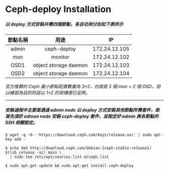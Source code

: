# Ceph-deploy Installation

##### 以 deploy 方式安裝共需四個節點，各自功用分別如下表所示

| 節點名稱 |          用途         |      IP       |
|:--------:|:---------------------:|:-------------:|
|   admin  | ceph-deploy           | 172.24.12.105 |
|    mon   | monitor               | 172.24.12.102 |
|   OSD1   | object storage daemon | 172.24.12.103 |
|   OSD2   | object storage daemon | 172.24.12.104 |

*官方推薦的 Ceph 最小節點配置數量為 3+2，也就是 3 個 mon + 2 個 OSD，但以練習為目的的話以 1+2 的架構便已足夠。*

----

##### 安裝過程中主要是透過 admin node 以 deploy 方式安裝其他節點所需套件，故首先須於 admon node 安裝 ceph-deploy 套件，並設定好 admin 與各節點的 SSH 相關設定。

```
$ wget -q -O- 'https://download.ceph.com/keys/release.asc' | sudo apt-key add -
```
```
$ echo deb http://download.ceph.com/debian-{ceph-stable-release}/ $(lsb_release -sc) main \
  | sudo tee /etc/apt/sources.list.d/ceph.list
```
```
$ sudo apt-get update && sudo apt-get install ceph-deploy
```




